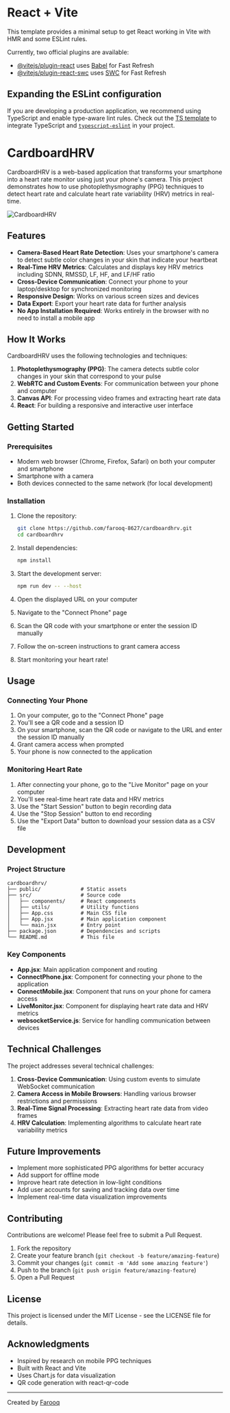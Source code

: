 # React + Vite

This template provides a minimal setup to get React working in Vite with HMR and some ESLint rules.

Currently, two official plugins are available:

- [@vitejs/plugin-react](https://github.com/vitejs/vite-plugin-react/blob/main/packages/plugin-react/README.md) uses [Babel](https://babeljs.io/) for Fast Refresh
- [@vitejs/plugin-react-swc](https://github.com/vitejs/vite-plugin-react-swc) uses [SWC](https://swc.rs/) for Fast Refresh

## Expanding the ESLint configuration

If you are developing a production application, we recommend using TypeScript and enable type-aware lint rules. Check out the [TS template](https://github.com/vitejs/vite/tree/main/packages/create-vite/template-react-ts) to integrate TypeScript and [`typescript-eslint`](https://typescript-eslint.io) in your project.

# CardboardHRV

CardboardHRV is a web-based application that transforms your smartphone into a heart rate monitor using just your phone's camera. This project demonstrates how to use photoplethysmography (PPG) techniques to detect heart rate and calculate heart rate variability (HRV) metrics in real-time.

![CardboardHRV](https://via.placeholder.com/800x400?text=CardboardHRV+Screenshot)

## Features

- **Camera-Based Heart Rate Detection**: Uses your smartphone's camera to detect subtle color changes in your skin that indicate your heartbeat
- **Real-Time HRV Metrics**: Calculates and displays key HRV metrics including SDNN, RMSSD, LF, HF, and LF/HF ratio
- **Cross-Device Communication**: Connect your phone to your laptop/desktop for synchronized monitoring
- **Responsive Design**: Works on various screen sizes and devices
- **Data Export**: Export your heart rate data for further analysis
- **No App Installation Required**: Works entirely in the browser with no need to install a mobile app

## How It Works

CardboardHRV uses the following technologies and techniques:

1. **Photoplethysmography (PPG)**: The camera detects subtle color changes in your skin that correspond to your pulse
2. **WebRTC and Custom Events**: For communication between your phone and computer
3. **Canvas API**: For processing video frames and extracting heart rate data
4. **React**: For building a responsive and interactive user interface

## Getting Started

### Prerequisites

- Modern web browser (Chrome, Firefox, Safari) on both your computer and smartphone
- Smartphone with a camera
- Both devices connected to the same network (for local development)

### Installation

1. Clone the repository:

   ```bash
   git clone https://github.com/farooq-8627/cardboardhrv.git
   cd cardboardhrv
   ```

2. Install dependencies:

   ```bash
   npm install
   ```

3. Start the development server:

   ```bash
   npm run dev -- --host
   ```

4. Open the displayed URL on your computer
5. Navigate to the "Connect Phone" page
6. Scan the QR code with your smartphone or enter the session ID manually
7. Follow the on-screen instructions to grant camera access
8. Start monitoring your heart rate!

## Usage

### Connecting Your Phone

1. On your computer, go to the "Connect Phone" page
2. You'll see a QR code and a session ID
3. On your smartphone, scan the QR code or navigate to the URL and enter the session ID manually
4. Grant camera access when prompted
5. Your phone is now connected to the application

### Monitoring Heart Rate

1. After connecting your phone, go to the "Live Monitor" page on your computer
2. You'll see real-time heart rate data and HRV metrics
3. Use the "Start Session" button to begin recording data
4. Use the "Stop Session" button to end recording
5. Use the "Export Data" button to download your session data as a CSV file

## Development

### Project Structure

```
cardboardhrv/
├── public/             # Static assets
├── src/                # Source code
│   ├── components/     # React components
│   ├── utils/          # Utility functions
│   ├── App.css         # Main CSS file
│   ├── App.jsx         # Main application component
│   └── main.jsx        # Entry point
├── package.json        # Dependencies and scripts
└── README.md           # This file
```

### Key Components

- **App.jsx**: Main application component and routing
- **ConnectPhone.jsx**: Component for connecting your phone to the application
- **ConnectMobile.jsx**: Component that runs on your phone for camera access
- **LiveMonitor.jsx**: Component for displaying heart rate data and HRV metrics
- **websocketService.js**: Service for handling communication between devices

## Technical Challenges

The project addresses several technical challenges:

1. **Cross-Device Communication**: Using custom events to simulate WebSocket communication
2. **Camera Access in Mobile Browsers**: Handling various browser restrictions and permissions
3. **Real-Time Signal Processing**: Extracting heart rate data from video frames
4. **HRV Calculation**: Implementing algorithms to calculate heart rate variability metrics

## Future Improvements

- Implement more sophisticated PPG algorithms for better accuracy
- Add support for offline mode
- Improve heart rate detection in low-light conditions
- Add user accounts for saving and tracking data over time
- Implement real-time data visualization improvements

## Contributing

Contributions are welcome! Please feel free to submit a Pull Request.

1. Fork the repository
2. Create your feature branch (`git checkout -b feature/amazing-feature`)
3. Commit your changes (`git commit -m 'Add some amazing feature'`)
4. Push to the branch (`git push origin feature/amazing-feature`)
5. Open a Pull Request

## License

This project is licensed under the MIT License - see the LICENSE file for details.

## Acknowledgments

- Inspired by research on mobile PPG techniques
- Built with React and Vite
- Uses Chart.js for data visualization
- QR code generation with react-qr-code

---

Created by [Farooq](https://github.com/farooq-8627)

